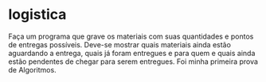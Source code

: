 # logistica
Faça um programa que grave os materiais com suas quantidades e pontos de entregas possíveis. Deve-se mostrar quais materiais ainda estão aguardando a entrega, quais já foram entregues e para quem e quais ainda estão pendentes de chegar para serem entregues.
Foi minha primeira prova de Algoritmos.
